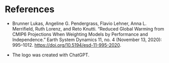 # References 

- Brunner Lukas, Angeline G. Pendergrass, Flavio Lehner, Anna L. Merrifield, Ruth Lorenz, and Reto Knutti. “Reduced Global Warming from CMIP6 Projections When Weighting Models by Performance and Independence.” Earth System Dynamics 11, no. 4 (November 13, 2020): 995–1012. https://doi.org/10.5194/esd-11-995-2020.

- The logo was created with ChatGPT.